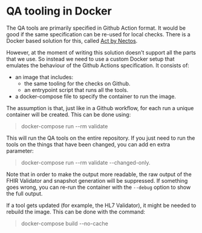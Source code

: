 # QA tooling in Docker

The QA tools are primarily specified in Github Action format. It would be good if the same specification can be re-used for local checks. There is a Docker based solution for this, called [Act by Nectos](https://github.com/nektos/act).

However, at the moment of writing this solution doesn't support all the parts that we use. So instead we need to use a custom Docker setup that emulates the behaviour of the Github Actions specification. It consists of:

* an image that includes:
  * the same tooling for the checks on Github.
  * an entrypoint script that runs all the tools.
* a docker-compose file to specify the container to run the image.

The assumption is that, just like in a Github workflow, for each run a unique container will be created. This can be done using:

  > docker-compose run --rm validate

This will run the QA tools on the entire repository. If you just need to run the tools on the things that have been changed, you can add en extra parameter:

  > docker-compose run --rm validate --changed-only.

Note that in order to make the output more readable, the raw output of the FHIR Validator and snapshot generation will be suppressed. If something goes wrong, you can re-run the container with the `--debug` option to show the full output.

If a tool gets updated (for example, the HL7 Validator), it might be needed to rebuild the image. This can be done with the command:

  > docker-compose build --no-cache
